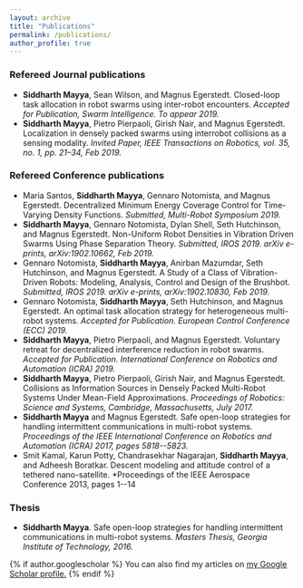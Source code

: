 ```yaml
---
layout: archive
title: "Publications"
permalink: /publications/
author_profile: true
---
```


### Refereed Journal publications
- **Siddharth Mayya**, Sean Wilson, and Magnus Egerstedt. Closed-loop task allocation in robot swarms using inter-robot encounters. *Accepted for Publication, Swarm Intelligence. To appear 2019.*
- **Siddharth Mayya**, Pietro Pierpaoli, Girish Nair, and Magnus Egerstedt. Localization in densely packed swarms using interrobot collisions as a sensing modality. *Invited Paper, IEEE Transactions on Robotics, vol. 35, no. 1, pp. 21–34, Feb 2019.*

### Refereed Conference publications
- Maria Santos, **Siddharth Mayya**, Gennaro Notomista, and Magnus Egerstedt. Decentralized Minimum Energy Coverage Control for Time-Varying Density Functions. *Submitted, Multi-Robot Symposium 2019.*
- **Siddharth Mayya**, Gennaro Notomista, Dylan Shell, Seth Hutchinson, and Magnus Egerstedt. Non-Uniform Robot Densities in Vibration Driven Swarms Using Phase Separation Theory. *Submitted, IROS 2019. arXiv e-prints, arXiv:1902.10662, Feb 2019.*
- Gennaro Notomista, **Siddharth Mayya**, Anirban Mazumdar, Seth Hutchinson, and Magnus Egerstedt. A Study of a Class of Vibration-Driven Robots: Modeling, Analysis, Control and Design of the Brushbot. *Submitted, IROS 2019. arXiv e-prints, arXiv:1902.10830, Feb 2019.*
- Gennaro Notomista, **Siddharth Mayya**, Seth Hutchinson, and Magnus Egerstedt. An optimal task allocation strategy for heterogeneous multi-robot systems. *Accepted for Publication. European Control Conference (ECC) 2019.*
- **Siddharth Mayya**, Pietro Pierpaoli, and Magnus Egerstedt. Voluntary retreat for decentralized interference reduction in robot swarms. *Accepted for Publication. International Conference on Robotics and Automation (ICRA) 2019.*
- **Siddharth Mayya**, Pietro Pierpaoli, Girish Nair, and Magnus Egerstedt. Collisions as Information Sources in Densely Packed Multi-Robot Systems Under Mean-Field 		Approximations. *Proceedings of Robotics: Science and Systems, Cambridge, Massachusetts, July 2017.*
- **Siddharth Mayya** and Magnus Egerstedt. Safe open-loop strategies for handling intermittent communications in multi-robot systems. *Proceedings of the IEEE International
		Conference on Robotics and Automation (ICRA) 2017, pages 5818--5823.*
- Smit Kamal, Karun Potty, Chandrasekhar Nagarajan, **Siddharth Mayya**, and Adheesh Boratkar. Descent modeling and attitude control of a tethered nano-satellite. *Proceedings of the IEEE Aerospace Conference 2013, pages 1--14

### Thesis
- **Siddharth Mayya**. Safe open-loop strategies for handling intermittent communications in multi-robot systems. *Masters Thesis, Georgia Institute of Technology, 2016.*

{% if author.googlescholar %}
  You can also find my articles on <u><a href="{{author.googlescholar}}">my Google Scholar profile</a>.</u>
{% endif %}

